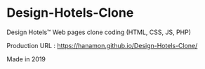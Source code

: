 # Design-Hotels-Clone

Design Hotels™ Web pages clone coding (HTML, CSS, JS, PHP)

Production URL : https://hanamon.github.io/Design-Hotels-Clone/

Made in 2019
